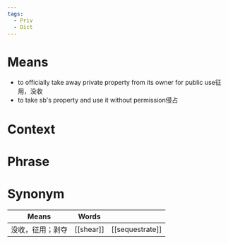 ```yaml
---
tags:
  - Priv
  - Dict
---
```

# Means
-  to officially take away private property from its owner for public use征用，没收
-  to take sb's property and use it without permission侵占
# Context

# Phrase

# Synonym
| Means    | Words     |                 |
| -------- | --------- | --------------- |
| 没收，征用；剥夺 | [[shear]] | [[sequestrate]] |

